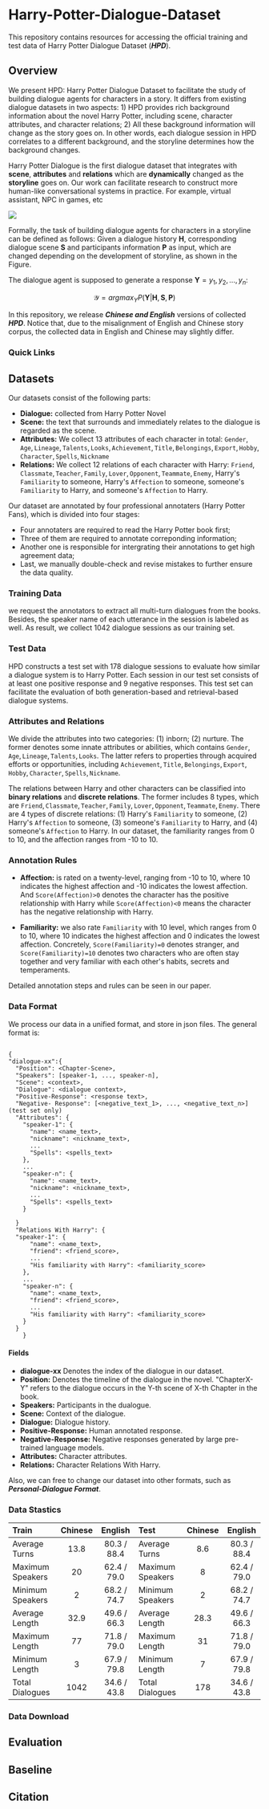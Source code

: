# Harry-Potter-Dialogue-Dataset
 This repository contains resources for accessing the official training and test data of Harry Potter Dialogue Dataset (***HPD***).
## Overview
We present HPD: Harry Potter Dialogue Dataset to facilitate the study of building dialogue agents for characters in a story. It differs from existing dialogue datasets in two aspects: 1) HPD provides rich background information about the novel Harry Potter, including scene, character attributes, and character relations; 2) All these background information will change as the story goes on. In other words, each dialogue session in HPD correlates to a different background, and the storyline determines how the background changes.

Harry Potter Dialogue is the first dialogue dataset that integrates with **scene**, **attributes** and **relations** which are **dynamically** changed as the **storyline** goes on. Our work can facilitate research to construct more human-like conversational systems in practice. For example, virtual assistant, NPC in games, etc

![](task.png) 

Formally, the task of building dialogue agents for characters in a storyline can be defined as follows: Given a dialogue history $\mathbf{H}$,  corresponding dialogue scene $\mathbf{S}$ and participants information $\mathbf{P}$ as input, which are changed depending on the development of storyline, as shown in the Figure.

The dialogue agent  is supposed to generate a  response $\mathbf{Y} = y_1, y_2,...,y_n$:

$$\mathcal{Y}=argmax_Y \textit{P}(\mathbf{Y}|\mathbf{H},\mathbf{S},\mathbf{P})$$

In this repository, we release ***Chinese and English*** versions of collected ***HPD***. Notice that, due to the misalignment of English and Chinese story corpus, the  collected data in English and Chinese may slightly differ.


### Quick Links



## Datasets

Our datasets consist of the following parts:

- **Dialogue:** collected from Harry Potter Novel
- **Scene:** the text that surrounds and immediately relates to the dialogue is regarded as the scene.
- **Attributes:** We collect 13 attributes of each character in total: $\texttt{Gender}, \texttt{Age}, \texttt{Lineage}, \texttt{Talents}, \texttt{Looks} ,\texttt{Achievement}, \texttt{Title}, \texttt{Belongings}, \texttt{Export},  \texttt{Hobby}, \texttt{Character}, \texttt{Spells}, \texttt{Nickname}$
- **Relations:** We collect 12 relations of each character with Harry: $\texttt{Friend}, \texttt{Classmate}, \texttt{Teacher}, \texttt{Family}, \texttt{Lover}, \texttt{Opponent},  \texttt{Teammate}, \texttt{Enemy}$, Harry's $\texttt{Familiarity}$ to someone, Harry's $\texttt{Affection}$ to someone, someone's $\texttt{Familiarity}$ to Harry, and someone's $\texttt{Affection}$ to Harry.

Our dataset are annotated by four professional annotaters (Harry Potter Fans), which is divided into four stages:
- Four annotaters are required to read the Harry Potter book first;
- Three of them are required to annotate correponding information;
- Another one is responsible for intergrating their annotations to get high agreement data;
- Last, we manually double-check and revise mistakes to further ensure the data quality.

### Training Data

we request the annotators to extract all multi-turn dialogues from the books. Besides, the speaker name of each utterance in the session is labeled as well. As result, we collect 1042 dialogue sessions as our training set.

### Test Data

HPD constructs a test set with 178 dialogue sessions to evaluate how similar a dialogue system is to Harry Potter. Each session in our test set consists of at least one positive response and 9 negative responses. This test set can facilitate the evaluation of both generation-based and retrieval-based dialogue systems.

### Attributes and Relations

We divide the attributes into two categories: (1) inborn; (2) nurture. The former denotes some innate attributes or abilities, which contains $\texttt{Gender}, \texttt{Age}, \texttt{Lineage}, \texttt{Talents}, \texttt{Looks}$. The latter refers to properties through acquired efforts or opportunities, including  $\texttt{Achievement}, \texttt{Title}, \texttt{Belongings}, \texttt{Export},  \texttt{Hobby}, \texttt{Character}, \texttt{Spells} , \texttt{Nickname}$.

The relations between Harry and other characters can be classified into **binary relations** and **discrete relations**. The former includes 8 types, which are $\texttt{Friend}, \texttt{Classmate}, \texttt{Teacher}, \texttt{Family}, \texttt{Lover}, \texttt{Opponent},  \texttt{Teammate}, \texttt{Enemy}$. There are 4 types of discrete relations: (1) Harry's $\texttt{Familiarity}$ to someone, (2) Harry's $\texttt{Affection}$ to someone, (3) someone's $\texttt{Familiarity}$ to Harry, and (4) someone's $\texttt{Affection}$ to Harry. In our dataset, the familiarity ranges from 0 to 10, and the affection ranges from -10 to 10. 

### Annotation Rules

- **Affection:** is rated on a twenty-level, ranging from -10 to 10, where 10 indicates the highest affection and -10 indicates the lowest affection. And
$\texttt{Score(Affection)>0}$ denotes the character has the positive relationship  with Harry while $\texttt{Score(Affection)<0}$ means the character has the negative relationship  with Harry.

- **Familiarity:**  we also rate $\texttt{Familiarity}$ with 10 level, which ranges from 0 to 10, where 10 indicates the highest affection and 0 indicates the lowest affection. Concretely, $\texttt{Score(Familiarity)=0}$ denotes stranger, and $\texttt{Score(Familiarity)=10}$ denotes two characters who are often stay together and very familiar with each other's habits, secrets and temperaments.

Detailed annotation steps and rules can be seen in our paper.

### Data Format
We process our data in a unified format, and store in json files. The general format is:

```

{
"dialogue-xx":{
  "Position": <Chapter-Scene>,
  "Speakers": [speaker-1, ..., speaker-n],
  "Scene": <context>,
  "Dialogue": <dialogue context>,
  "Positive-Response": <response text>,
  "Negative- Response": [<negative_text_1>, ..., <negative_text_n>] (test set only)
  "Attributes": {
    "speaker-1": {
      "name": <name_text>,
      "nickname": <nickname_text>,
      ...
      "Spells": <spells_text>
    },
    ...
    "speaker-n": {
      "name": <name_text>,
      "nickname": <nickname_text>,
      ...
      "Spells": <spells_text>
    }
    
  }
  "Relations With Harry": {
  "speaker-1": {
      "name": <name_text>,
      "friend": <friend_score>,
      ...
      "His familiarity with Harry": <familiarity_score>
    },
    ...
    "speaker-n": {
      "name": <name_text>,
      "friend": <friend_score>,
      ...
      "His familiarity with Harry": <familiarity_score>
    }
  }
    }
```
#### Fields

- **dialogue-xx** Denotes the index of the dialogue in our dataset.
- **Position:** Denotes the timeline of the dialogue in the novel. "ChapterX-Y" refers to the dialogue occurs in the Y-th scene of X-th Chapter in the book.
- **Speakers:** Participants in the dualogue.
- **Scene:** Context of the dialogue.
- **Dialogue:** Dialogue history.
- **Positive-Response:** Human annotated response.
- **Negative-Response:** Negative responses generated by large pre-trained language models.
- **Attributes:** Character attributes.
- **Relations:** Character Relations With Harry.

Also, we can free to change our dataset into other formats, such as ***Personal-Dialogue Format***.

### Data Stastics


| Train | Chinese|English| Test | Chinese|English|
| :----- | :-------------------:| :------------------: |:----- | :-------------------:| :------------------: |
| Average Turns | 13.8  | 80.3 / 88.4 |Average Turns | 8.6 | 80.3 / 88.4 |
| Maximum Speakers| 20  | 62.4 / 79.0 |Maximum Speakers| 8 | 62.4 / 79.0 |
| Minimum Speakers | 2  | 68.2 / 74.7 |Minimum Speakers | 2 | 68.2 / 74.7 |
| Average Length | 32.9 | 49.6 / 66.3 |Average Length | 28.3| 49.6 / 66.3 |
| Maximum Length | 77 | 71.8 / 79.0 |Maximum Length | 31 | 71.8 / 79.0 |
| Minimum Length | 3 | 67.9 / 79.8 |Minimum Length | 7 | 67.9 / 79.8 |
| Total Dialogues | 1042 | 34.6 / 43.8 |Total Dialogues | 178 | 34.6 / 43.8 |



### Data Download

## Evaluation

## Baseline

## Citation
